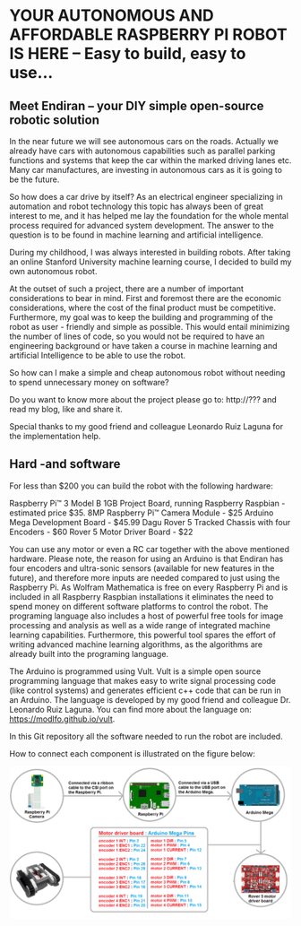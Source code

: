# YOUR AUTONOMOUS AND AFFORDABLE RASPBERRY PI ROBOT IS HERE – Easy to build, easy to use...

## Meet Endiran – your DIY simple open-source robotic solution

In the near future we will see autonomous cars on the roads. Actually we already have cars with autonomous capabilities such as parallel parking functions and systems that keep the car within the marked driving lanes etc. Many car manufactures, are investing in autonomous cars as it is going to be the future.

So how does a car drive by itself? As an electrical engineer specializing in automation and robot technology this topic has always been of great interest to me, and it has helped me lay the foundation for the whole mental process required for advanced system development. The answer to the question is to be found in machine learning and artificial intelligence.

During my childhood, I was always interested in building robots. After taking an online Stanford University machine learning course, I decided to build my own autonomous robot.

At the outset of such a project, there are a number of important considerations to bear in mind. First and foremost there are the economic considerations, where the cost of the final product must be competitive. Furthermore, my goal was to keep the building and programming of the robot as user - friendly and simple as possible. This would entail minimizing the number of lines of code, so you would not be required to have an engineering background or have taken a course in machine learning and artificial Intelligence to be able to use the robot.

So how can I make a simple and cheap autonomous robot without needing to spend unnecessary money on software? 

Do you want to know more about the project please go to: http://??? and read my blog, like and share it.

Special thanks to my good friend and colleague Leonardo Ruiz Laguna for the implementation help.


## Hard -and software

For less than $200 you can build the robot with the following hardware:

Raspberry Pi™ 3 Model B 1GB Project Board, running Raspberry Raspbian - estimated price $35.
8MP Raspberry Pi™ Camera Module - $25
Arduino Mega Development Board - $45.99
Dagu Rover 5 Tracked Chassis with four Encoders - $60
Rover 5 Motor Driver Board - $22

You can use any motor or even a RC car together with the above mentioned hardware. Please note, the reason for using an 
Arduino is that Endiran has four encoders and ultra-sonic sensors (available for new features in the future), and therefore 
more inputs are needed compared to just using the Raspberry Pi. As Wolfram Mathematica is free on every Raspberry Pi and is 
included in all Raspberry Raspbian installations it eliminates the need to spend money on different software platforms to 
control the robot. The programing language also includes a host of powerful free tools for image processing and analysis as 
well as a wide range of integrated machine learning capabilities. Furthermore, this powerful tool spares the effort of writing 
advanced machine learning algorithms, as the algorithms are already built into the programing language.

The Arduino is programmed using Vult. Vult is a simple open source programming language that makes easy to write signal processing code (like control systems) and generates efficient c++ code that can be run in an Arduino. The language is developed by my good friend and colleague Dr. Leonardo Ruiz Laguna. You can find more about the language on: https://modlfo.github.io/vult.

In this Git repository all the software needed to run the robot are included.

How to connect each component is illustrated on the figure below:

![Endiran Hardware Connections Diagram](https://github.com/modlfo/endiran/blob/master/Wiki/Images/Endiran_Connection_Diagram.png)
